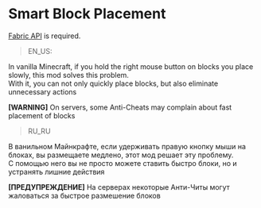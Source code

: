 # Smart Block Placement
[Fabric API](https://modrinth.com/mod/fabric-api) is required.

>EN_US:

In vanilla Minecraft, if you hold the right mouse button on blocks you place slowly, this mod solves this problem.\
With it, you can not only quickly place blocks, but also eliminate unnecessary actions

**[WARNING]** On servers, some Anti-Cheats may complain about fast placement of blocks

>RU_RU

В ванильном Майнкрафте, если удерживать правую кнопку мыши на блоках, вы размещаете медлено, этот мод решает эту проблему.\
C помощью него вы не просто можете ставить быстро блоки, но и устранять лишние действия

**[ПРЕДУПРЕЖДЕНИЕ]** На серверах некоторые Анти-Читы могут жаловаться за быстрое размешение блоков
